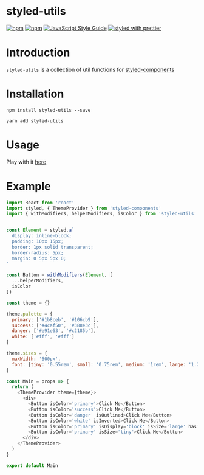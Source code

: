 # styled-utils

[![npm](https://img.shields.io/npm/dm/styled-utils.svg)](https://www.npmjs.com/package/styled-utils)
[![npm](https://img.shields.io/npm/v/styled-utils.svg)](https://www.npmjs.com/package/styled-utils)
[![JavaScript Style Guide](https://img.shields.io/badge/code_style-standard-brightgreen.svg)](https://standardjs.com)
[![styled with prettier](https://img.shields.io/badge/styled_with-prettier-ff69b4.svg)](https://github.com/prettier/prettier)

# Introduction
`styled-utils` is a collection of util functions for [styled-components](https://github.com/styled-components/styled-components)

# Installation

```
npm install styled-utils --save
```
```
yarn add styled-utils
```

# Usage

Play with it [here](https://www.webpackbin.com/bins/-KocYWcF9u3vyfYcKUcr)

# Example

```javascript
import React from 'react'
import styled, { ThemeProvider } from 'styled-components'
import { withModifiers, helperModifiers, isColor } from 'styled-utils'


const Element = styled.a`
  display: inline-block;
  padding: 10px 15px;
  border: 1px solid transparent;
  border-radius: 5px;
  margin: 0 5px 5px 0;
`

const Button = withModifiers(Element, [
  ...helperModifiers,
  isColor
])

const theme = {}

theme.palette = {
  primary: ['#1b8ceb', '#106cb9'],
  success: ['#4caf50', '#388e3c'],
  danger: ['#e91e63', '#c2185b'],
  white: ['#fff', '#fff']
}

theme.sizes = {
  maxWidth: '600px',
  font: {tiny: '0.55rem', small: '0.75rem', medium: '1rem', large: '1.25rem', big: '1.5rem', huge: '2rem'}
}

const Main = props => {
  return (
    <ThemeProvider theme={theme}>
      <div>
        <Button isColor='primary'>Click Me</Button>
        <Button isColor='success'>Click Me</Button>
        <Button isColor='danger' isOutlined>Click Me</Button>
        <Button isColor='white' isInverted>Click Me</Button>
        <Button isColor='primary' isDisplay='block' isSize='large' hasTextAlign='center'>Click Me</Button>
        <Button isColor='primary' isSize='tiny'>Click Me</Button>
      </div>
    </ThemeProvider>
  )
}

export default Main
```